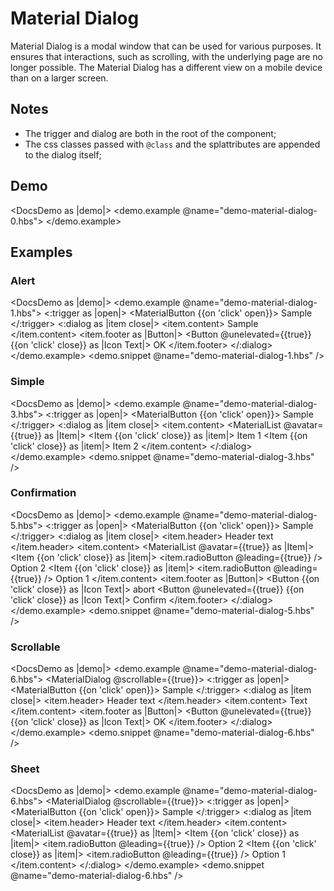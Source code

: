 # Material Dialog

Material Dialog is a modal window that can be used for various purposes.
It ensures that interactions, such as scrolling, with the underlying page are no
longer possible. The Material Dialog has a different view on a mobile device than
on a larger screen.

## Notes

- The trigger and dialog are both in the root of the component;
- The css classes passed with `@class` and the splattributes are appended to the dialog itself;

## Demo

<DocsDemo as |demo|>
  <demo.example @name="demo-material-dialog-0.hbs">
    <DemoMaterialDialog />
  </demo.example>
</DocsDemo>

## Examples

### Alert

<DocsDemo as |demo|>
  <demo.example @name="demo-material-dialog-1.hbs">
    <MaterialDialog>
      <:trigger as |open|>
        <MaterialButton {{on 'click' open}}>
          Sample
        </MaterialButton>
      </:trigger>
      <:dialog as |item close|>
        <item.content>
          Sample
        </item.content>
        <item.footer as |Button|>
          <Button @unelevated={{true}} {{on 'click' close}} as |Icon Text|>
            <Text>
              OK
            </Text>
          </Button>
        </item.footer>
      </:dialog>
    </MaterialDialog>
  </demo.example>
  <demo.snippet @name="demo-material-dialog-1.hbs" />
</DocsDemo>

### Simple

<DocsDemo as |demo|>
  <demo.example @name="demo-material-dialog-3.hbs">
    <MaterialDialog>
      <:trigger as |open|>
        <MaterialButton {{on 'click' open}}>
          Sample
        </MaterialButton>
      </:trigger>
      <:dialog as |item close|>
        <item.content>
          <MaterialList @avatar={{true}} as |Item|>
            <Item {{on 'click' close}} as |item|>
              Item 1
            </Item>
            <Item {{on 'click' close}} as |item|>
              Item 2
            </Item>
          </MaterialList>
        </item.content>
      </:dialog>
    </MaterialDialog>
  </demo.example>
  <demo.snippet @name="demo-material-dialog-3.hbs" />
</DocsDemo>

### Confirmation

<DocsDemo as |demo|>
  <demo.example @name="demo-material-dialog-5.hbs">
    <MaterialDialog>
      <:trigger as |open|>
        <MaterialButton {{on 'click' open}}>
          Sample
        </MaterialButton>
      </:trigger>
      <:dialog as |item close|>
        <item.header>
          Header text
        </item.header>
        <item.content>
          <MaterialList @avatar={{true}} as |Item|>
            <Item {{on 'click' close}} as |item|>
              <item.radioButton @leading={{true}} />
              Option 2
            </Item>
            <Item {{on 'click' close}} as |item|>
              <item.radioButton @leading={{true}} />
              Option 1
            </Item>
          </MaterialList>
        </item.content>
        <item.footer as |Button|>
          <Button {{on 'click' close}} as |Icon Text|>
            <Text>
              abort
            </Text>
          </Button>
          <Button @unelevated={{true}} {{on 'click' close}} as |Icon Text|>
            <Text>
              Confirm
            </Text>
          </Button>
        </item.footer>
      </:dialog>
    </MaterialDialog>
  </demo.example>
  <demo.snippet @name="demo-material-dialog-5.hbs" />
</DocsDemo>

### Scrollable

<DocsDemo as |demo|>
  <demo.example @name="demo-material-dialog-6.hbs">
    <MaterialDialog @scrollable={{true}}>
      <:trigger as |open|>
        <MaterialButton {{on 'click' open}}>
          Sample
        </MaterialButton>
      </:trigger>
      <:dialog as |item close|>
        <item.header>
          Header text
        </item.header>
        <item.content>
          Text
        </item.content>
        <item.footer as |Button|>
          <Button @unelevated={{true}} {{on 'click' close}} as |Icon Text|>
            <Text>
              OK
            </Text>
          </Button>
        </item.footer>
      </:dialog>
    </MaterialDialog>
  </demo.example>
  <demo.snippet @name="demo-material-dialog-6.hbs" />
</DocsDemo>

### Sheet

<DocsDemo as |demo|>
  <demo.example @name="demo-material-dialog-6.hbs">
    <MaterialDialog @scrollable={{true}}>
      <:trigger as |open|>
        <MaterialButton {{on 'click' open}}>
          Sample
        </MaterialButton>
      </:trigger>
      <:dialog as |item close|>
        <item.header>
          Header text
        </item.header>
        <item.content>
          <MaterialList @avatar={{true}} as |Item|>
            <Item {{on 'click' close}} as |item|>
              <item.radioButton @leading={{true}} />
              Option 2
            </Item>
            <Item {{on 'click' close}} as |item|>
              <item.radioButton @leading={{true}} />
              Option 1
            </Item>
          </MaterialList>
        </item.content>
      </:dialog>
    </MaterialDialog>
  </demo.example>
  <demo.snippet @name="demo-material-dialog-6.hbs" />
</DocsDemo>